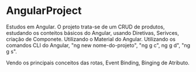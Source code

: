 # AngularProject
 Estudos em Angular. 
O projeto trata-se de um CRUD de produtos, estudando os conteitos básicos do Angular, usando Diretivas, Serivces, criação de Componete. Utilizando o Material do Angular.
Utilizando os comandos CLI do Angular, "ng new nome-do-projeto", "ng g c", ng g d", "ng g s".

Vendo os principais conceitos das rotas, Event Binding, Binging de Atributo.

